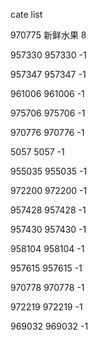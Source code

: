 cate list

970775 新鲜水果 8

957330 957330 -1

957347 957347 -1

961006 961006 -1

975706 975706 -1

970776 970776 -1

5057 5057 -1

955035 955035 -1

972200 972200 -1

957428 957428 -1

957430 957430 -1

958104 958104 -1

957615 957615 -1

970778 970778 -1

972219 972219 -1

969032 969032 -1

